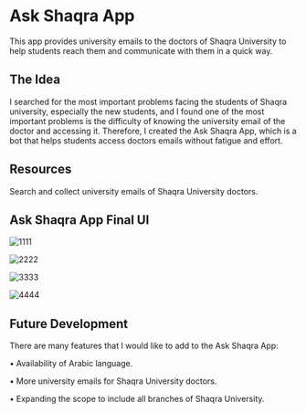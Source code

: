 # Ask Shaqra App
This app provides university emails to the doctors of Shaqra University to help students reach them and communicate with them in a quick way.
## The Idea
I searched for the most important problems facing the students of Shaqra university, especially the new students, and I found one of the most important problems is the difficulty of knowing the university email of the doctor and accessing it. Therefore, I created the Ask Shaqra App, which is a bot that helps students access doctors emails without fatigue and effort.
## Resources
Search and collect university emails of Shaqra University doctors.
## Ask Shaqra App Final UI
![1111](https://user-images.githubusercontent.com/75354682/217118429-c88ece24-8e00-45c2-9cf5-e8e09a55d386.png)

![2222](https://user-images.githubusercontent.com/75354682/217118436-f5d72d48-47f8-4a7b-b792-6fb506750100.png)

![3333](https://user-images.githubusercontent.com/75354682/217118442-a461fa29-9af0-4034-944b-76ec6af29644.png)

![4444](https://user-images.githubusercontent.com/75354682/217118449-2816e8bb-8327-430f-8700-423512747e58.png)
## Future Development
There are many features that I would like to add to the Ask Shaqra App:

• Availability of Arabic language.

• More university emails for Shaqra University doctors. 

• Expanding the scope to include all branches of Shaqra University.
